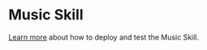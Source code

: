 # Music Skill

[Learn more](https://aka.ms/bfexperimentalskills) about how to deploy and test the Music Skill.
